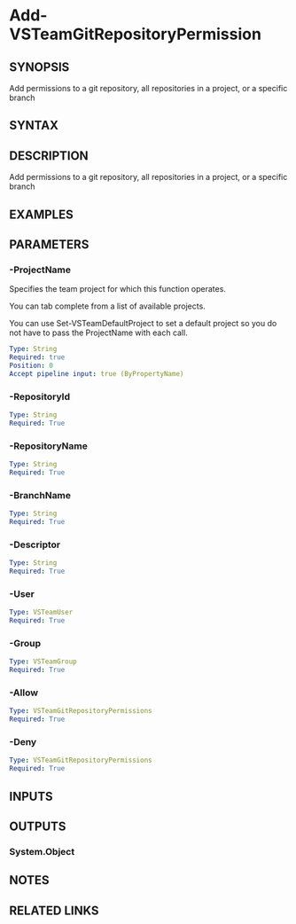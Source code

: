 


# Add-VSTeamGitRepositoryPermission

## SYNOPSIS

Add permissions to a git repository, all repositories in a project, or a specific branch

## SYNTAX

## DESCRIPTION

Add permissions to a git repository, all repositories in a project, or a specific branch

## EXAMPLES

## PARAMETERS

### -ProjectName

Specifies the team project for which this function operates.

You can tab complete from a list of available projects.

You can use Set-VSTeamDefaultProject to set a default project so
you do not have to pass the ProjectName with each call.

```yaml
Type: String
Required: true
Position: 0
Accept pipeline input: true (ByPropertyName)
```

### -RepositoryId

```yaml
Type: String
Required: True
```

### -RepositoryName

```yaml
Type: String
Required: True
```

### -BranchName

```yaml
Type: String
Required: True
```

### -Descriptor

```yaml
Type: String
Required: True
```

### -User

```yaml
Type: VSTeamUser
Required: True
```

### -Group

```yaml
Type: VSTeamGroup
Required: True
```

### -Allow

```yaml
Type: VSTeamGitRepositoryPermissions
Required: True
```

### -Deny

```yaml
Type: VSTeamGitRepositoryPermissions
Required: True
```

## INPUTS

## OUTPUTS

### System.Object

## NOTES

## RELATED LINKS

